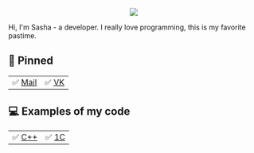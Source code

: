<p align="center">
<img src="https://xn--c1akah3c.xn--p1acf/uploads/posts/2018-12/1543655915_3144-gifka-matrica.gif">
</p>

Hi, I'm Sasha - a developer. I really love programming, this is my favorite pastime.

## 📌 Pinned
| | |
| :--- | :--- |
| ✅ [Mail](mailto:sasha_kyznetsov2003@mail.ru) | ✅ [VK](https://vk.com/id224697209) |

## 💻 Examples of my code
| | |
| :--- | :--- |
| ✅ [C++](mailto:sasha_kyznetsov2003@mail.ru) | ✅ [1С](https://vk.com/id224697209) |
